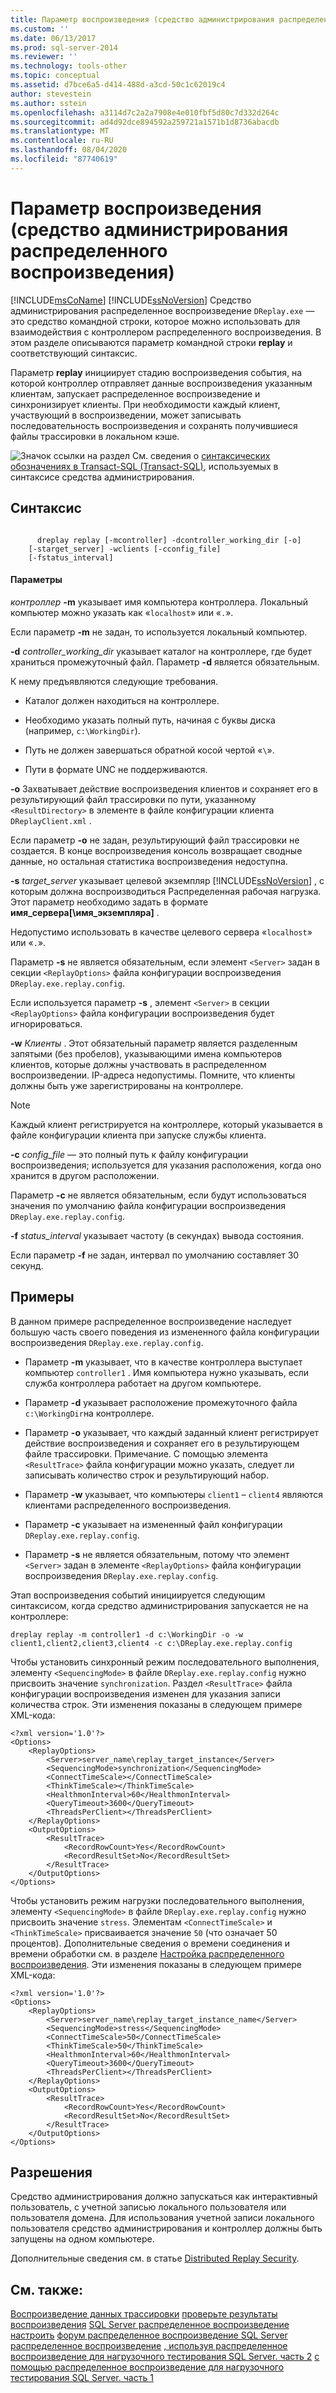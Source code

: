 ```yaml
---
title: Параметр воспроизведения (средство администрирования распределенного воспроизведения) | Документы Майкрософт
ms.custom: ''
ms.date: 06/13/2017
ms.prod: sql-server-2014
ms.reviewer: ''
ms.technology: tools-other
ms.topic: conceptual
ms.assetid: d7bce6a5-d414-488d-a3cd-50c1c62019c4
author: stevestein
ms.author: sstein
ms.openlocfilehash: a3114d7c2a2a7908e4e010fbf5d80c7d332d264c
ms.sourcegitcommit: ad4d92dce894592a259721a1571b1d8736abacdb
ms.translationtype: MT
ms.contentlocale: ru-RU
ms.lasthandoff: 08/04/2020
ms.locfileid: "87740619"
---
```

# <a name="replay-option-distributed-replay-administration-tool"></a>Параметр воспроизведения (средство администрирования распределенного воспроизведения)
  [!INCLUDE[msCoName](../../includes/msconame-md.md)] [!INCLUDE[ssNoVersion](../../../includes/ssnoversion-md.md)] Средство администрирования распределенное воспроизведение `DReplay.exe` — это средство командной строки, которое можно использовать для взаимодействия с контроллером распределенного воспроизведения. В этом разделе описываются параметр командной строки **replay** и соответствующий синтаксис.

 Параметр **replay** инициирует стадию воспроизведения события, на которой контроллер отправляет данные воспроизведения указанным клиентам, запускает распределенное воспроизведение и синхронизирует клиенты. При необходимости каждый клиент, участвующий в воспроизведении, может записывать последовательность воспроизведения и сохранять получившиеся файлы трассировки в локальном кэше.

 ![Значок ссылки на раздел](../../database-engine/media/topic-link.gif "Значок ссылки на раздел") См. сведения о [синтаксических обозначениях в Transact-SQL (Transact-SQL)](/sql/t-sql/language-elements/transact-sql-syntax-conventions-transact-sql), используемых в синтаксисе средства администрирования.

## <a name="syntax"></a>Синтаксис

```

      dreplay replay [-mcontroller] -dcontroller_working_dir [-o]
    [-starget_server] -wclients [-cconfig_file]
    [-fstatus_interval]
```

#### <a name="parameters"></a>Параметры
 *контроллер* **-m** указывает имя компьютера контроллера. Локальный компьютер можно указать как «`localhost`» или «`.`».

 Если параметр **-m** не задан, то используется локальный компьютер.

 **-d** *controller_working_dir* указывает каталог на контроллере, где будет храниться промежуточный файл. Параметр **-d** является обязательным.

 К нему предъявляются следующие требования.

-   Каталог должен находиться на контроллере.

-   Необходимо указать полный путь, начиная с буквы диска (например, `c:\WorkingDir`).

-   Путь не должен завершаться обратной косой чертой «`\`».

-   Пути в формате UNC не поддерживаются.

 **-o** Захватывает действие воспроизведения клиентов и сохраняет его в результирующий файл трассировки по пути, указанному `<ResultDirectory>` в элементе в файле конфигурации клиента `DReplayClient.xml` .

 Если параметр **-o** не задан, результирующий файл трассировки не создается. В конце воспроизведения консоль возвращает сводные данные, но остальная статистика воспроизведения недоступна.

 **-s** *target_server* указывает целевой экземпляр [!INCLUDE[ssNoVersion](../../../includes/ssnoversion-md.md)] , с которым должна воспроизводиться Распределенная рабочая нагрузка. Этот параметр необходимо задать в формате **имя_сервера[\имя_экземпляра]** .

 Недопустимо использовать в качестве целевого сервера «`localhost`» или «`.`».

 Параметр **-s** не является обязательным, если элемент `<Server>` задан в секции `<ReplayOptions>` файла конфигурации воспроизведения `DReplay.exe.replay.config`.

 Если используется параметр **-s** , элемент `<Server>` в секции `<ReplayOptions>` файла конфигурации воспроизведения будет игнорироваться.

 **-w** *Клиенты* . Этот обязательный параметр является разделенным запятыми (без пробелов), указывающими имена компьютеров клиентов, которые должны участвовать в распределенном воспроизведении. IP-адреса недопустимы. Помните, что клиенты должны быть уже зарегистрированы на контроллере.

> [!NOTE]
>  Каждый клиент регистрируется на контроллере, который указывается в файле конфигурации клиента при запуске службы клиента.

 **-c** *config_file* — это полный путь к файлу конфигурации воспроизведения; используется для указания расположения, когда оно хранится в другом расположении.

 Параметр **-c** не является обязательным, если будут использоваться значения по умолчанию файла конфигурации воспроизведения `DReplay.exe.replay.config`.

 **-f** *status_interval* указывает частоту (в секундах) вывода состояния.

 Если параметр **-f** не задан, интервал по умолчанию составляет 30 секунд.

## <a name="examples"></a>Примеры
 В данном примере распределенное воспроизведение наследует большую часть своего поведения из измененного файла конфигурации воспроизведения `DReplay.exe.replay.config`.

-   Параметр **-m** указывает, что в качестве контроллера выступает компьютер `controller1` . Имя компьютера нужно указывать, если служба контроллера работает на другом компьютере.

-   Параметр **-d** указывает расположение промежуточного файла `c:\WorkingDir`на контроллере.

-   Параметр **-o** указывает, что каждый заданный клиент регистрирует действие воспроизведения и сохраняет его в результирующем файле трассировки. Примечание. С помощью элемента `<ResultTrace>` файла конфигурации можно указать, следует ли записывать количество строк и результирующий набор.

-   Параметр **-w** указывает, что компьютеры `client1` – `client4` являются клиентами распределенного воспроизведения.

-   Параметр **-c** указывает на измененный файл конфигурации `DReplay.exe.replay.config`.

-   Параметр **-s** не является обязательным, потому что элемент `<Server>` задан в элементе `<ReplayOptions>` файла конфигурации воспроизведения `DReplay.exe.replay.config`.

 Этап воспроизведения событий инициируется следующим синтаксисом, когда средство администрирования запускается не на контроллере:

```
dreplay replay -m controller1 -d c:\WorkingDir -o -w client1,client2,client3,client4 -c c:\DReplay.exe.replay.config
```

 Чтобы установить синхронный режим последовательного выполнения, элементу `<SequencingMode>` в файле `DReplay.exe.replay.config` нужно присвоить значение `synchronization`. Раздел `<ResultTrace>` файла конфигурации воспроизведения изменен для указания записи количества строк. Эти изменения показаны в следующем примере XML-кода:

```
<?xml version='1.0'?>
<Options>
    <ReplayOptions>
        <Server>server_name\replay_target_instance</Server>
        <SequencingMode>synchronization</SequencingMode>
        <ConnectTimeScale></ConnectTimeScale>
        <ThinkTimeScale></ThinkTimeScale>
        <HealthmonInterval>60</HealthmonInterval>
        <QueryTimeout>3600</QueryTimeout>
        <ThreadsPerClient></ThreadsPerClient>
    </ReplayOptions>
    <OutputOptions>
        <ResultTrace>
            <RecordRowCount>Yes</RecordRowCount>
            <RecordResultSet>No</RecordResultSet>
        </ResultTrace>
    </OutputOptions>
</Options>
```

 Чтобы установить режим нагрузки последовательного выполнения, элементу `<SequencingMode>` в файле `DReplay.exe.replay.config` нужно присвоить значение `stress`. Элементам `<ConnectTimeScale>` и `<ThinkTimeScale>` присваивается значение `50` (что означает 50 процентов). Дополнительные сведения о времени соединения и времени обработки см. в разделе [Настройка распределенного воспроизведения](configure-distributed-replay.md). Эти изменения показаны в следующем примере XML-кода:

```
<?xml version='1.0'?>
<Options>
    <ReplayOptions>
        <Server>server_name\replay_target_instance_name</Server>
        <SequencingMode>stress</SequencingMode>
        <ConnectTimeScale>50</ConnectTimeScale>
        <ThinkTimeScale>50</ThinkTimeScale>
        <HealthmonInterval>60</HealthmonInterval>
        <QueryTimeout>3600</QueryTimeout>
        <ThreadsPerClient></ThreadsPerClient>
    </ReplayOptions>
    <OutputOptions>
        <ResultTrace>
            <RecordRowCount>Yes</RecordRowCount>
            <RecordResultSet>No</RecordResultSet>
        </ResultTrace>
    </OutputOptions>
</Options>
```

## <a name="permissions"></a>Разрешения
 Средство администрирования должно запускаться как интерактивный пользователь, с учетной записью локального пользователя или пользователя домена. Для использования учетной записи локального пользователя средство администрирования и контроллер должны быть запущены на одном компьютере.

 Дополнительные сведения см. в статье [Distributed Replay Security](distributed-replay-security.md).

## <a name="see-also"></a>См. также:
 [Воспроизведение данных трассировки](replay-trace-data.md) [проверьте результаты воспроизведения](review-the-replay-results.md) [SQL Server распределенное воспроизведение](sql-server-distributed-replay.md) [настроить](configure-distributed-replay.md) [форум распределенное воспроизведение SQL Server распределенное воспроизведение](https://social.technet.microsoft.com/Forums/sl/sqldru/) [, используя распределенное воспроизведение для нагрузочного тестирования SQL Server. часть 2](https://docs.microsoft.com/archive/blogs/msdn/mspfe/using-distributed-replay-to-load-test-your-sql-serverpart-2) [с помощью распределенное воспроизведение для нагрузочного тестирования SQL Server. часть 1](https://docs.microsoft.com/archive/blogs/batuhanyildiz/using-distributed-replay-to-load-test-your-sql-serverpart-1)


